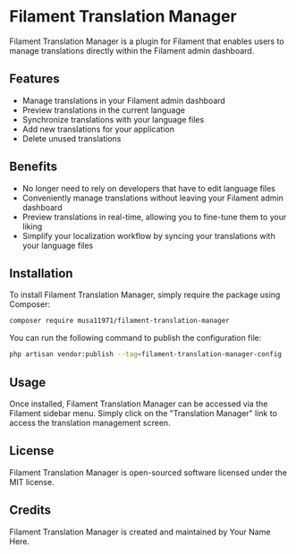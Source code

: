 # Filament Translation Manager

Filament Translation Manager is a plugin for Filament that enables users to manage translations directly within the Filament admin dashboard.

## Features

- Manage translations in your Filament admin dashboard 
- Preview translations in the current language 
- Synchronize translations with your language files 
- Add new translations for your application 
- Delete unused translations

## Benefits

- No longer need to rely on developers that have to edit language files
- Conveniently manage translations without leaving your Filament admin dashboard
- Preview translations in real-time, allowing you to fine-tune them to your liking
- Simplify your localization workflow by syncing your translations with your language files 

## Installation

To install Filament Translation Manager, simply require the package using Composer:

```bash
composer require musa11971/filament-translation-manager
```

You can run the following command to publish the configuration file:
```bash
php artisan vendor:publish --tag=filament-translation-manager-config
```

## Usage

Once installed, Filament Translation Manager can be accessed via the Filament sidebar menu. Simply click on the "Translation Manager" link to access the translation management screen.

## License

Filament Translation Manager is open-sourced software licensed under the MIT license.

## Credits

Filament Translation Manager is created and maintained by Your Name Here.